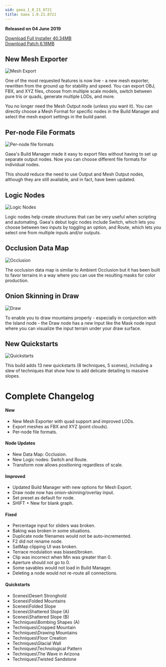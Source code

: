 ```yaml
---
uid: gaea_1_0_21_8721
title: Gaea 1.0.21.8721
---
```



**Released on 04 June 2019**

<a href="http://viridian.quadspinner.com/gaea/Gaea-1.0.21.exe">Download Full Installer 40.34MB</a> <br>
<a href="http://viridian.quadspinner.com/gaea/Gaea-1.0.21P.exe">Download Patch 6.18MB</a> <br>


<div class="release-note">

## New Mesh Exporter

![Mesh Export](http://cdn.quadspinner.com/gaea/changelog/1_0_21/mesh.jpg)

One of the most requested features is now live - a new mesh exporter, rewritten from the ground up for stability and speed. You can export OBJ, FBX, and XYZ files, choose from multiple scale models, switch between pure tris or quads, generate multiple LODs, and more.

You no longer need the Mesh Output node (unless you want it). You can directly choose a Mesh Format for specific nodes in the Build Manager and select the mesh export settings in the build panel.


## Per-node File Formats

![Per-node file formats](http://cdn.quadspinner.com/gaea/changelog/1_0_21/pernode.png)

Gaea's Build Manager made it easy to export files without having to set up separate output nodes. Now you can choose different file formats for individual nodes.

This should reduce the need to use Output and Mesh Output nodes, although they are still available, and in fact, have been updated.


## Logic Nodes

![Logic Nodes](http://cdn.quadspinner.com/gaea/changelog/1_0_21/logic.png)

Logic nodes help create structures that can be very useful when scripting and automating. Gaea's debut logic nodes include Switch, which lets you choose between two inputs by toggling an option, and Route, which lets you select one from multiple inputs and/or outputs.


## Occlusion Data Map

![Occlusion](http://cdn.quadspinner.com/gaea/changelog/1_0_21/occlusion.jpg)

The occlusion data map is similar to Ambient Occlusion but it has been built to favor terrains in a way where you can use the resulting masks for color production.


## Onion Skinning in Draw

![Draw](http://cdn.quadspinner.com/gaea/changelog/1_0_21/draw.png)

To enable you to draw mountains properly - especially in conjunction with the Island node - the Draw node has a new Input like the Mask node input where you can visualize the input terrain under your draw surface.


## New Quickstarts

![Quickstarts](http://cdn.quadspinner.com/gaea/changelog/1_0_21/quickstarts.jpg)

This build adds 13 new quickstarts (8 techniques, 5 scenes), including a slew of techniques that show how to add delicate detailing to massive slopes.


# Complete Changelog

#### New
- New Mesh Exporter with quad support and improved LODs.
- Export meshes as FBX and XYZ (point clouds).
- Per-node file formats.

#### Node Updates
- New Data Map: Occlusion.
- New Logic nodes: Switch and Route.
- Transform now allows positioning regardless of scale.

#### Improved
- Updated Build Manager with new options for Mesh Export.
- Draw node now has onion-skinning/overlay input.
- Set preset as default for node.
- SHIFT + New for blank graph.

#### Fixed
- Percentage input for sliders was broken.
- Baking was broken in some situations.
- Duplicate node filenames would not be auto-incremented.
- F2 did not rename node.
- SatMap clipping UI was broken.
- Terrace modulation was biased/broken.
- Clip was incorrect when Min was greater than 0.
- Aperture should not go to 0.
- Some savables would not load in Build Manager.
- Deleting a node would not re-route all connections.

#### Quickstarts
- Scenes\Desert Stronghold
- Scenes\Folded Mountains
- Scenes\Folded Slope
- Scenes\Shattered Slope (A)
- Scenes\Shattered Slope (B)
- Techniques\Bombing Shapes (A)
- Techniques\Cropped Mountain
- Techniques\Drawing Mountains
- Techniques\Floor Creation
- Techniques\Glacial Wall
- Techniques\Technological Pattern
- Techniques\The Wave in Arizona
- Techniques\Twisted Sandstone
</div>
